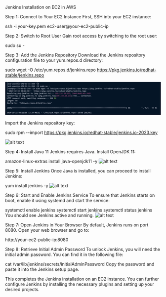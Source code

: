 Jenkins Installation on EC2 in AWS

Step 1: Connect to Your EC2 Instance
First, SSH into your EC2 instance:


ssh -i your-key.pem ec2-user@your-ec2-public-ip

Step 2: Switch to Root User
Gain root access by switching to the root user:

sudo su -

Step 3: Add the Jenkins Repository
Download the Jenkins repository configuration file to your yum.repos.d directory:

sudo wget -O /etc/yum.repos.d/jenkins.repo https://pkg.jenkins.io/redhat-stable/jenkins.repo

![alt text](images/image-1.png)

Import the Jenkins repository key:

sudo rpm --import https://pkg.jenkins.io/redhat-stable/jenkins.io-2023.key

![alt text](image-2.png)

Step 4: Install Java 11
Jenkins requires Java. Install OpenJDK 11:

amazon-linux-extras install java-openjdk11 -y
![alt text](image-3.png)

Step 5: Install Jenkins
Once Java is installed, you can proceed to install Jenkins:

yum install jenkins -y
![alt text](image-4.png)

Step 6: Start and Enable Jenkins Service
To ensure that Jenkins starts on boot, enable it using systemd and start the service:


systemctl enable jenkins
systemctl start jenkins
systemctl status jenkins
You should see Jenkins active and running.
![alt text](image-5.png)

Step 7: Open Jenkins in Your Browser
By default, Jenkins runs on port 8080. Open your web browser and go to:

http://your-ec2-public-ip:8080

Step 8: Retrieve Initial Admin Password
To unlock Jenkins, you will need the initial admin password. You can find it in the following file:

cat /var/lib/jenkins/secrets/initialAdminPassword
Copy the password and paste it into the Jenkins setup page.

This completes the Jenkins installation on an EC2 instance. You can further configure Jenkins by installing the necessary plugins and setting up your desired projects.